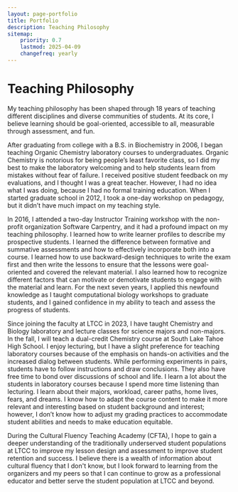 ```yaml
---
layout: page-portfolio
title: Portfolio
description: Teaching Philosophy
sitemap:
    priority: 0.7
    lastmod: 2025-04-09
    changefreq: yearly
---
```


# Teaching Philosophy


My teaching philosophy has been shaped through 18 years of teaching different disciplines and diverse communities of students. At its core, I believe learning should be goal-oriented, accessible to all, measurable through assessment, and fun. 

After graduating from college with a B.S. in Biochemistry in 2006, I began teaching Organic Chemistry laboratory courses to undergraduates. Organic Chemistry is notorious for being people’s least favorite class, so I did my best to make the laboratory welcoming and to help students learn from mistakes without fear of failure. I received positive student feedback on my evaluations, and I thought I was a great teacher. However, I had no idea what I was doing, because I had no formal training education. When I started graduate school in 2012, I took a one-day workshop on pedagogy, but it didn’t have much impact on my teaching style.  

In 2016, I attended a two-day Instructor Training workshop with the non-profit organization Software Carpentry, and it had a profound impact on my teaching philosophy. I learned how to write learner profiles to describe my prospective students. I learned the difference between formative and summative assessments and how to effectively incorporate both into a course. I learned how to use backward-design techniques to write the exam first and then write the lessons to ensure that the lessons were goal-oriented and covered the relevant material. I also learned how to recognize different factors that can motivate or demotivate students to engage with the material and learn. For the next seven years, I applied this newfound knowledge as I taught computational biology workshops to graduate students, and I gained confidence in my ability to teach and assess the progress of students. 

Since joining the faculty at LTCC in 2023, I have taught Chemistry and Biology laboratory and lecture classes for science majors and non-majors. In the fall, I will teach a dual-credit Chemistry course at South Lake Tahoe High School. I enjoy lecturing, but I have a slight preference for teaching laboratory courses because of the emphasis on hands-on activities and the increased dialog between students. While performing experiments in pairs, students have to follow instructions and draw conclusions. They also have free time to bond over discussions of school and life. I learn a lot about the students in laboratory courses because I spend more time listening than lecturing. I learn about their majors, workload, career paths, home lives, fears, and dreams. I know how to adapt the course content to make it more relevant and interesting based on student background and interest; however, I don’t know how to adjust my grading practices to accommodate student abilities and needs to make education equitable.

During the Cultural Fluency Teaching Academy (CFTA), I hope to gain a deeper understanding of the traditionally underserved student populations at LTCC to improve my lesson design and assessment to improve student retention and success. I believe there is a wealth of information about cultural fluency that I don't know, but I look forward to learning from the organizers and my peers so that I can continue to grow as a professional educator and better serve the student population at LTCC and beyond.  
